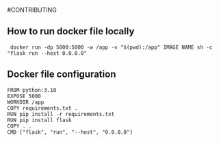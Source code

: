 #CONTRIBUTING   

## How to run docker file locally

````
 docker run -dp 5000:5000 -w /app -v "$(pwd):/app" IMAGE NAME sh -c "flask run --host 0.0.0.0"
````

## Docker file configuration

````
FROM python:3.10
EXPOSE 5000
WORKDIR /app
COPY requirements.txt .
RUN pip install -r requirements.txt
RUN pip install flask
COPY . .
CMD ["flask", "run", "--host", "0.0.0.0"]
````